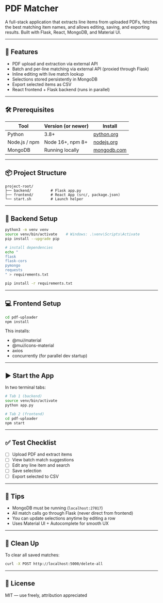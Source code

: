 # PDF Matcher

A full-stack application that extracts line items from uploaded PDFs, fetches the best matching item names, and allows editing, saving, and exporting results. Built with Flask, React, MongoDB, and Material UI.

---

## 🚀 Features

- PDF upload and extraction via external API
- Batch and per-line matching via external API (proxied through Flask)
- Inline editing with live match lookup
- Selections stored persistently in MongoDB
- Export selected items as CSV
- React frontend + Flask backend (runs in parallel)

---

## 🛠 Prerequisites

| Tool         | Version (or newer) | Install                         |
|--------------|--------------------|----------------------------------|
| Python       | 3.8+               | [python.org](https://python.org) |
| Node.js / npm| Node 16+, npm 8+   | [nodejs.org](https://nodejs.org) |
| MongoDB      | Running locally    | [mongodb.com](https://mongodb.com) |

---

## 📦 Project Structure

```
project-root/
├── backend/         # Flask app.py
├── frontend/        # React App (src/, package.json)
└── start.sh         # Launch helper
```

---

## 🔧 Backend Setup

```bash
python3 -m venv venv
source venv/bin/activate    # Windows: .\venv\Scripts\Activate
pip install --upgrade pip

# install dependencies
echo "
flask
flask-cors
pymongo
requests
" > requirements.txt

pip install -r requirements.txt
```

---

## 💻 Frontend Setup

```bash
cd pdf-uploader
npm install
```

This installs:

- @mui/material
- @mui/icons-material
- axios
- concurrently (for parallel dev startup)

---

## ▶️ Start the App


In two terminal tabs:

```bash
# Tab 1 (backend)
source venv/bin/activate
python app.py

# Tab 2 (frontend)
cd pdf-uploader
npm start
```

---



## ✅ Test Checklist

- [ ] Upload PDF and extract items
- [ ] View batch match suggestions
- [ ] Edit any line item and search
- [ ] Save selection
- [ ] Export selected to CSV

---

## 🧠 Tips

- MongoDB must be running (`localhost:27017`)
- All match calls go through Flask (never direct from frontend)
- You can update selections anytime by editing a row
- Uses Material UI + Autocomplete for smooth UX

---

## 🧹 Clean Up

To clear all saved matches:

```bash
curl -X POST http://localhost:5000/delete-all
```

---

## 📄 License

MIT — use freely, attribution appreciated
